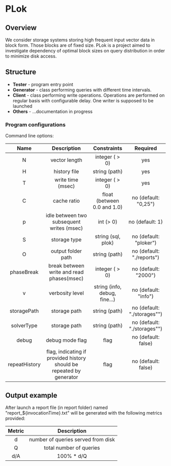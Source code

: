 # PLok

## Overview


We consider storage systems storing high frequent input vector data in block form.
Those blocks are of fixed size.
PLok is a project aimed to investigate dependency of optimal block sizes on query distribution in order to minimize disk access.

## Structure


* **Tester**    - program entry point
* **Generator** - class performing queries with different time intervals.
* **Client**    - class performing write operations. Operations are performed on regular basis with configurable delay. One writer is supposed to be launched
* **Others**    - ...documentation in progress




### Program configurations
Command line options:

|  Name         | Description                                   |  Constraints                  |  Required                                     |
|:-------------:|:--------------------------------------------------------------------:|:------------------------------:|:---------------------------------------------:|
| N				| vector length  			                       					   | integer ( > 0)			     	|   yes											| 
| H				| history file                              						   | string  (path)                 |   yes											| 
| T				| write time (msec) 							                       | integer	( > 0)				|	yes											| 
| C				| cache ratio 								                           | float (between 0.0 and 1.0)	|	no (default: "0,25")						| 
| p				| idle between two subsequent writes (msec)                            | int (> 0)		                |	no (default: 1)                             | 
| S				| storage type						                       			   | string (sql, plok)			    |	no (default: "ploker")						| 
| O				| output folder path						                           | string (path)		            |	no (default: "./reports")	                | 
| phaseBreak	| break between write and read phases(msec) 	                       | integer ( > 0)				    |	no (default: "2000")						| 
| v				| verbosity level								                       | string (info, debug, fine...)	|	no (default: "info")						| 
| storagePath 	| storage path									                       | string (path)				    |	no (default: "./storages"")                 |
| solverType 	| storage path									                       | string (path)				    |	no (default: "./storages"")                 |
| debug			| debug mode flag 								                       | flag						    |	no (default: false)							| 
| repeatHistory | flag, indicating if provided history should be repeated by generator | flag						    |	no (default: false)							| 

## Output example

After launch a report file (in report folder) named "report_${invocationTime}.txt" will be generated with the following metrics provided:

| Metric        | Description                                                                         |
|:-------------:|:-----------------------------------------------------------------------------------:|
| d             | number of queries served from disk                                                  |
| Q             | total number of queries                                                             |
| d/A           | 100% * d/Q                                                                          |


